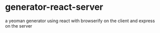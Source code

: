# generator-react-server
a yeoman generator using react with browserify on the client and express on the server
